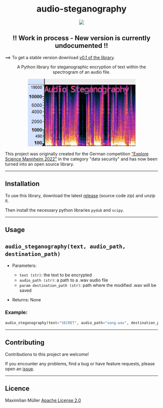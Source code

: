 <h1 align="center">
audio-steganography
</h1>

<p align="center">
<a href="https://github.com/maxmmueller/audio-steganography/blob/main/LICENSE"><img src="https://img.shields.io/badge/license-Apache%202-blue"/></a>
</p>


<h2 align="center">!! Work in process - New version is currently undocumented !!</h2>

==> To get a stable version download [v0.1 of the library](https://github.com/maxmmueller/audio-steganography/releases/tag/v0.1).

<p align="center">A Python library for steganographic encryption of text within the spectrogram of an audio file.</p>


<p align="center">
<img src="images/screenshot.jpg">
</p>

This project was originally created for the German competition ["Explore Science Mannheim 2022"](https://www.explore-science.info/downloads/esma2022datensicherheit.pdf) in the category "data security" and has now been turned into an open source library.

---
## Installation
To use this library, download the latest [release](https://github.com/maxmmueller/audio-steganography/releases/latest) (source code zip) and unzip it.

Then install the necessary python libraries `pydub` and `scipy`.

---
## Usage 

## `audio_steganography(text, audio_path, destination_path)`

- Parameters:
  - `text (str)`: the text to be encrypted
  - `audio_path (str)`: a path to a .wav audio file
  - `param destination_path (str)`: path where the modified .wav will be saved


- Returns: None
### Example:

```python
audio_steganography(text="SECRET", audio_path="song.wav", destination_path="encrypted.wav")
```

---
## Contributing
Contributions to this project are welcome!

If you encounter any problems, find a bug or have feature requests, please open an [issue](https://github.com/maxmmueller/audio-steganography/issues/new).

---
## Licence
Maximilian Müller [Apache License 2.0](LICENSE)
